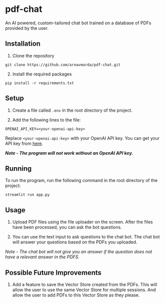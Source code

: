 # pdf-chat
An AI powered, custom-tailored chat bot trained on a database of PDFs provided by the user.

## Installation
1. Clone the repository
```
git clone https://github.com/arnavmarda/pdf-chat.git
```

2. Install the required packages
```
pip install -r requirements.txt
```

## Setup
1. Create a file called `.env` in the root directory of the project.

2. Add the following lines to the file:
```
OPENAI_API_KEY=<your-openai-api-key>
```
Replace `<your-openai-api-key>` with your OpenAI API key. You can get your API key from [here](https://platform.openai.com/account/api-keys).

***Note - The program will not work without an OpenAI API key.***

## Running
To run the program, run the following command in the root directory of the project:
```
streamlit run app.py
```

## Usage
1. Upload PDF files using the file uploader on the screen. After the files have been processed, you can ask the bot questions.

2. You can use the text input to ask questions to the chat bot. The chat bot will answer your questions based on the PDFs you uploaded.

*Note - The chat bot will not give you an answer if the question does not have a relevant answer in the PDFS.*

## Possible Future Improvements
1. Add a feature to save the Vector Store created from the PDFs. This will allow the user to use the same Vector Store for multiple sessions. And allow the user to add PDFs to this Vector Store as they please.